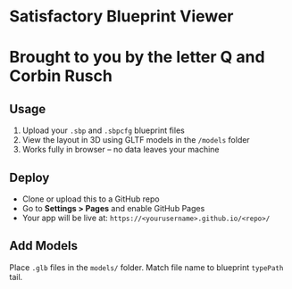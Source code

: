 # Satisfactory Blueprint Viewer
# Brought to you by the letter Q and Corbin Rusch

## Usage
1. Upload your `.sbp` and `.sbpcfg` blueprint files
2. View the layout in 3D using GLTF models in the `/models` folder
3. Works fully in browser – no data leaves your machine

## Deploy
- Clone or upload this to a GitHub repo
- Go to **Settings > Pages** and enable GitHub Pages
- Your app will be live at: `https://<yourusername>.github.io/<repo>/`

## Add Models
Place `.glb` files in the `models/` folder. Match file name to blueprint `typePath` tail.
